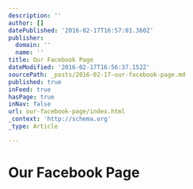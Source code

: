 ```yaml
---
description: ''
author: []
datePublished: '2016-02-17T16:57:01.360Z'
publisher:
  domain: ''
  name: ''
title: Our Facebook Page
dateModified: '2016-02-17T16:56:37.152Z'
sourcePath: _posts/2016-02-17-our-facebook-page.md
published: true
inFeed: true
hasPage: true
inNav: false
url: our-facebook-page/index.html
_context: 'http://schema.org'
_type: Article

---
```

# Our Facebook Page